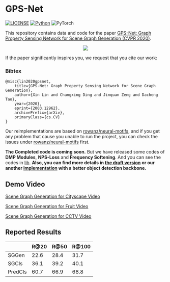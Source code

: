 # GPS-Net
[![LICENSE](https://img.shields.io/badge/license-MIT-green)](https://github.com/taksau/GPS-Net/blob/master/LICENSE)
[![Python](https://img.shields.io/badge/python-3.6-blue.svg)](https://www.python.org/)
![PyTorch](https://img.shields.io/badge/pytorch-0.3.0-%237732a8) 


This repository contains data and code for the paper [GPS-Net: Graph Property Sensing Network for Scene Graph Generation (CVPR 2020)](https://arxiv.org/pdf/2003.12962).



<div style="color:#0000FF" align="center">
<img src="images/framework.jpg"/>
</div>

If the paper significantly inspires you, we request that you cite our work:
### Bibtex
```
@misc{lin2020gpsnet,
    title={GPS-Net: Graph Property Sensing Network for Scene Graph Generation},
    author={Xin Lin and Changxing Ding and Jinquan Zeng and Dacheng Tao},
    year={2020},
    eprint={2003.12962},
    archivePrefix={arXiv},
    primaryClass={cs.CV}
}
```

Our reimplementations are based on [rowanz/neural-motifs](https://github.com/rowanz/neural-motifs), and if you get any problem that cause you unable to run the project, you can check the issues under [rowanz/neural-motifs](https://github.com/rowanz/neural-motifs) first.

**The Completed code is coming soon.**
But we have released some codes of **DMP Modules**, **NPS-Loss** and **Frequency Softening**. And you can see the codes in [lib](https://github.com/taksau/GPS-Net/tree/master/lib). **Also, you can find more details in [the draft version](https://github.com/taksau/sglabv1) or our another [implementation](https://github.com/taksau/GPS-Net/tree/master/gpsnet-detectron) with a better object detection backbone.**
## Demo Video
[Scene Graph Generation for Cityscape Video](https://www.youtube.com/watch?v=9ZJXiXCIqxc)

[Scene Graph Generation for Fruit Video](https://www.youtube.com/watch?v=fLfR_TCrm-w)

[Scene Graph Generation for CCTV Video](https://www.youtube.com/watch?v=0gYRgxEp7Z0)



## Reported Results

|         | R@20 | R@50 | R@100 |
|---------|------|------|-------|
| SGGen   | 22.6 | 28.4 | 31.7  |
| SGCls   | 36.1 | 39.2 | 40.1  |
| PredCls | 60.7 | 66.9 | 68.8  |
